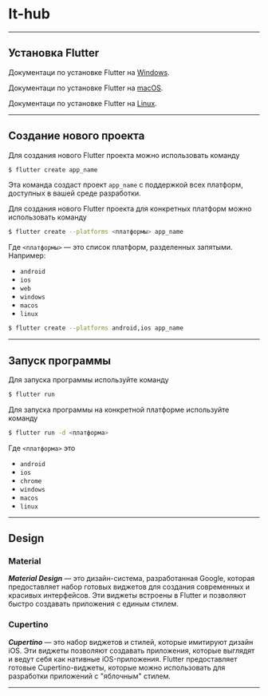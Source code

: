 # It-hub

---

## Установка Flutter

Документаци по установке Flutter на [Windows](https://docs.flutter.dev/get-started/install/windows).

Документаци по установке Flutter на [macOS](https://docs.flutter.dev/get-started/install/macos).

Документаци по установке Flutter на [Linux](https://docs.flutter.dev/get-started/install/linux).

---

## Создание нового проекта

Для создания нового Flutter проекта можно использовать команду
```sh
$ flutter create app_name
```
Эта команда создаст проект ```app_name``` с поддержкой всех платформ, доступных в вашей среде разработки.

Для создания нового Flutter проекта для конкретных платформ можно использовать команду
```sh
$ flutter create --platforms <платформы> app_name
```
Где ```<платформы>``` — это список платформ, разделенных запятыми. Например:
- ```android```
- ```ios```
- ```web```
- ```windows```
- ```macos```
- ```linux```
```sh
$ flutter create --platforms android,ios app_name
```

---

## Запуск программы

Для запуска программы используйте команду
```sh
$ flutter run
```

Для запуска программы на конкретной платформе используйте команду
```sh
$ flutter run -d <платформа>
```
Где ```<платформа>``` это
- ```android```
- ```ios```
- ```chrome```
- ```windows```
- ```macos```
- ```linux```

---

## Design

### Material

***Material Design*** — это дизайн-система, разработанная Google, которая предоставляет набор готовых виджетов для создания современных и красивых интерфейсов. Эти виджеты встроены в Flutter и позволяют быстро создавать приложения с единым стилем.

### Cupertino
***Cupertino*** — это набор виджетов и стилей, которые имитируют дизайн iOS. Эти виджеты позволяют создавать приложения, которые выглядят и ведут себя как нативные iOS-приложения. Flutter предоставляет готовые Cupertino-виджеты, которые можно использовать для разработки приложений с "яблочным" стилем.

---

